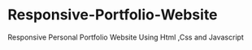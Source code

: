 # Responsive-Portfolio-Website
Responsive Personal Portfolio Website Using Html ,Css and Javascript
